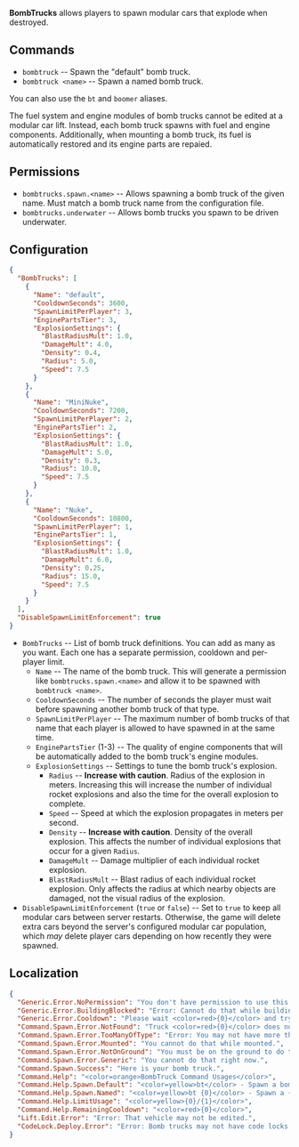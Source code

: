 **BombTrucks** allows players to spawn modular cars that explode when destroyed.

## Commands

- `bombtruck` -- Spawn the "default" bomb truck.
- `bombtruck <name>` -- Spawn a named bomb truck.

You can also use the `bt` and `boomer` aliases.

The fuel system and engine modules of bomb trucks cannot be edited at a modular car lift. Instead, each bomb truck spawns with fuel and engine components. Additionally, when mounting a bomb truck, its fuel is automatically restored and its engine parts are repaied.

## Permissions

- `bombtrucks.spawn.<name>` -- Allows spawning a bomb truck of the given name. Must match a bomb truck name from the configuration file.
- `bombtrucks.underwater` -- Allows bomb trucks you spawn to be driven underwater.

## Configuration

```json
{
  "BombTrucks": [
    {
      "Name": "default",
      "CooldownSeconds": 3600,
      "SpawnLimitPerPlayer": 3,
      "EnginePartsTier": 3,
      "ExplosionSettings": {
        "BlastRadiusMult": 1.0,
        "DamageMult": 4.0,
        "Density": 0.4,
        "Radius": 5.0,
        "Speed": 7.5
      }
    },
    {
      "Name": "MiniNuke",
      "CooldownSeconds": 7200,
      "SpawnLimitPerPlayer": 2,
      "EnginePartsTier": 2,
      "ExplosionSettings": {
        "BlastRadiusMult": 1.0,
        "DamageMult": 5.0,
        "Density": 0.3,
        "Radius": 10.0,
        "Speed": 7.5
      }
    },
    {
      "Name": "Nuke",
      "CooldownSeconds": 10800,
      "SpawnLimitPerPlayer": 1,
      "EnginePartsTier": 1,
      "ExplosionSettings": {
        "BlastRadiusMult": 1.0,
        "DamageMult": 6.0,
        "Density": 0.25,
        "Radius": 15.0,
        "Speed": 7.5
      }
    }
  ],
  "DisableSpawnLimitEnforcement": true
}
```

- `BombTrucks` -- List of bomb truck definitions. You can add as many as you want. Each one has a separate permission, cooldown and per-player limit.
  - `Name` -- The name of the bomb truck. This will generate a permission like `bombtrucks.spawn.<name>` and allow it to be spawned with `bombtruck <name>`.
  - `CooldownSeconds` -- The number of seconds the player must wait before spawning another bomb truck of that type.
  - `SpawnLimitPerPlayer` -- The maximum number of bomb trucks of that name that each player is allowed to have spawned in at the same time.
  - `EnginePartsTier` (1-3) -- The quality of engine components that will be automatically added to the bomb truck's engine modules.
  - `ExplosionSettings` -- Settings to tune the bomb truck's explosion.
    - `Radius` -- **Increase with caution**. Radius of the explosion in meters. Increasing this will increase the number of individual rocket explosions and also the time for the overall explosion to complete.
    - `Speed` -- Speed at which the explosion propagates in meters per second.
    - `Density` -- **Increase with caution**. Density of the overall explosion. This affects the number of individual explosions that occur for a given `Radius`.
    - `DamageMult` -- Damage multiplier of each individual rocket explosion.
    - `BlastRadiusMult` -- Blast radius of each individual rocket explosion. Only affects the radius at which nearby objects are damaged, not the visual radius of the explosion.
- `DisableSpawnLimitEnforcement` (`true` or `false`) -- Set to `true` to keep all modular cars between server restarts. Otherwise, the game will delete extra cars beyond the server's configured modular car population, which *may* delete player cars depending on how recently they were spawned.

## Localization
```json
{
  "Generic.Error.NoPermission": "You don't have permission to use this command.",
  "Generic.Error.BuildingBlocked": "Error: Cannot do that while building blocked.",
  "Generic.Error.Cooldown": "Please wait <color=red>{0}</color> and try again.",
  "Command.Spawn.Error.NotFound": "Truck <color=red>{0}</color> does not exist.",
  "Command.Spawn.Error.TooManyOfType": "Error: You may not have more than <color=red>{0}</color> of that truck.",
  "Command.Spawn.Error.Mounted": "You cannot do that while mounted.",
  "Command.Spawn.Error.NotOnGround": "You must be on the ground to do that.",
  "Command.Spawn.Error.Generic": "You cannot do that right now.",
  "Command.Spawn.Success": "Here is your bomb truck.",
  "Command.Help": "<color=orange>BombTruck Command Usages</color>",
  "Command.Help.Spawn.Default": "<color=yellow>bt</color> - Spawn a bomb truck",
  "Command.Help.Spawn.Named": "<color=yellow>bt {0}</color> - Spawn a {0} truck",
  "Command.Help.LimitUsage": "<color=yellow>{0}/{1}</color>",
  "Command.Help.RemainingCooldown": "<color=red>{0}</color>",
  "Lift.Edit.Error": "Error: That vehicle may not be edited.",
  "CodeLock.Deploy.Error": "Error: Bomb trucks may not have code locks."
}
```